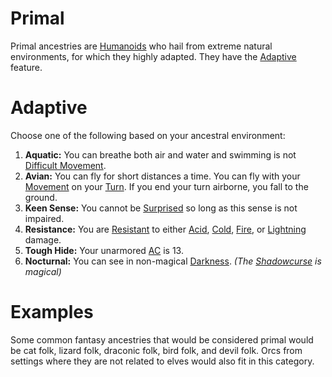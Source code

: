 # Primal

Primal ancestries are [Humanoids](../../../Resources%20for%20GMs/Creatures/Creature%20Types/Humanoid.md) who hail from extreme natural environments, for which they highly adapted. They have the [Adaptive](#Adaptive) feature.

# Adaptive

Choose one of the following based on your ancestral environment:

1. **Aquatic:** You can breathe both air and water and swimming is not [Difficult Movement](../../../Game%20Procedures/Combat/Movement.md#Difficult%20Movement).
2. **Avian:** You can fly for short distances a time. You can fly with your [Movement](../../../Game%20Procedures/Combat/Movement.md) on your [Turn](../../../Game%20Procedures/Core%20Procedures/Turn.md). If you end your turn airborne, you fall to the ground.
3. **Keen Sense:** You cannot be [Surprised](../../../Game%20Procedures/Conditions/Surprised.md) so long as this sense is not impaired.
4. **Resistance:** You are [Resistant](../../../Game%20Procedures/Conditions/Resistant.md) to either [Acid](../../../Game%20Procedures/Combat/Damage%20Types/Acid.md), [Cold](../../../Game%20Procedures/Combat/Damage%20Types/Cold.md), [Fire](../../../Game%20Procedures/Combat/Damage%20Types/Fire.md), or [Lightning](../../../Game%20Procedures/Combat/Damage%20Types/Lightning.md) damage.
5. **Tough Hide:** Your unarmored [AC](../../Derived%20Statistics/Armor%20Class.md) is 13.
6. **Nocturnal:** You can see in non-magical [Darkness](../../../Game%20Procedures/Hazards/Darkness.md). *(The [Shadowcurse](../../../Game%20Procedures/Hazards/Shadowcurse.md) is magical)*

# Examples

Some common fantasy ancestries that would be considered primal would be cat folk, lizard folk, draconic folk, bird folk, and devil folk. Orcs from settings where they are not related to elves would also fit in this category.
